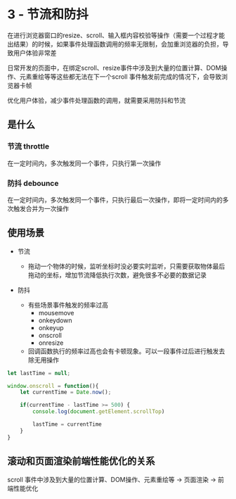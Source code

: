 # 3 - 节流和防抖

在进行浏览器窗口的resize、scroll、输入框内容校验等操作（需要一个过程才能出结果）的时候，如果事件处理函数调用的频率无限制，会加重浏览器的负担，导致用户体验非常差

日常开发的页面中，在绑定scroll、resize事件中涉及到大量的位置计算、DOM操作、元素重绘等等这些都无法在下一个scroll 事件触发前完成的情况下，会导致浏览器卡帧

优化用户体验，减少事件处理函数的调用，就需要采用防抖和节流

## 是什么

### 节流 throttle

在一定时间内，多次触发同一个事件，只执行第一次操作

### 防抖 debounce

在一定时间内，多次触发同一个事件，只执行最后一次操作，即将一定时间内的多次触发合并为一次操作

## 使用场景

- 节流
  - 拖动一个物体的时候，监听坐标时没必要实时监听，只需要获取物体最后拖动的坐标，增加节流降低执行次数，避免很多不必要的数据记录


- 防抖
  - 有些场景事件触发的频率过高
    - mousemove
    - onkeydown
    - onkeyup
    - onscroll
    - onresize
  - 回调函数执行的频率过高也会有卡顿现象。可以一段事件过后进行触发去除无用操作

```javascript
let lastTime = null;

window.onscroll = function(){
    let currentTime = Date.now();

    if(currentTime - lastTime >= 500) {
        console.log(document.getElement.scrollTop)

        lastTime = currentTime
    }
}
```

## 滚动和页面渲染前端性能优化的关系

scroll 事件中涉及到大量的位置计算、DOM操作、元素重绘等 -> 页面渲染 -> 前端性能优化
